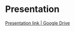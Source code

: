 # Presentation
[Presentation link | Google Drive](https://drive.google.com/file/d/1Z_1rzBttUArMGJDM6pEDa86-Z0oUA8Lb/view)